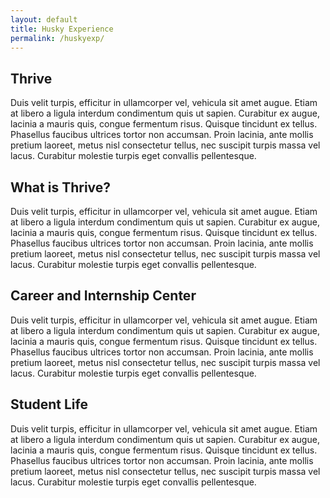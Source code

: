 ```yaml
---
layout: default
title: Husky Experience
permalink: /huskyexp/
---
```


<div class="myuw-card">
    <h2>Thrive</h2>
    Duis velit turpis, efficitur in ullamcorper vel, vehicula sit amet augue. Etiam at libero a ligula interdum condimentum quis ut sapien. Curabitur ex augue, lacinia a mauris quis, congue fermentum risus. Quisque tincidunt ex tellus. Phasellus faucibus ultrices tortor non accumsan. Proin lacinia, ante mollis pretium laoreet, metus nisl consectetur tellus, nec suscipit turpis massa vel lacus. Curabitur molestie turpis eget convallis pellentesque.
</div>

<div class="myuw-card">
    <h2>What is Thrive?</h2>
    Duis velit turpis, efficitur in ullamcorper vel, vehicula sit amet augue. Etiam at libero a ligula interdum condimentum quis ut sapien. Curabitur ex augue, lacinia a mauris quis, congue fermentum risus. Quisque tincidunt ex tellus. Phasellus faucibus ultrices tortor non accumsan. Proin lacinia, ante mollis pretium laoreet, metus nisl consectetur tellus, nec suscipit turpis massa vel lacus. Curabitur molestie turpis eget convallis pellentesque.
</div>

<div class="myuw-card">
    <h2>Career and Internship Center</h2>
    Duis velit turpis, efficitur in ullamcorper vel, vehicula sit amet augue. Etiam at libero a ligula interdum condimentum quis ut sapien. Curabitur ex augue, lacinia a mauris quis, congue fermentum risus. Quisque tincidunt ex tellus. Phasellus faucibus ultrices tortor non accumsan. Proin lacinia, ante mollis pretium laoreet, metus nisl consectetur tellus, nec suscipit turpis massa vel lacus. Curabitur molestie turpis eget convallis pellentesque.
</div>

<div class="myuw-card">
    <h2>Student Life</h2>
    Duis velit turpis, efficitur in ullamcorper vel, vehicula sit amet augue. Etiam at libero a ligula interdum condimentum quis ut sapien. Curabitur ex augue, lacinia a mauris quis, congue fermentum risus. Quisque tincidunt ex tellus. Phasellus faucibus ultrices tortor non accumsan. Proin lacinia, ante mollis pretium laoreet, metus nisl consectetur tellus, nec suscipit turpis massa vel lacus. Curabitur molestie turpis eget convallis pellentesque.
</div>
